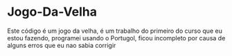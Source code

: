 # Jogo-Da-Velha
Este código é um jogo da velha, é um trabalho do primeiro do curso que eu estou fazendo, programei usando o Portugol, ficou incompleto por causa de alguns erros que eu nao sabia corrigir
